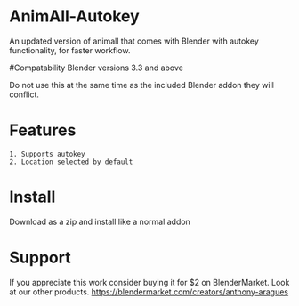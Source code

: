 # AnimAll-Autokey
An updated version of animall that comes with Blender with autokey functionality, for faster workflow.

#Compatability
Blender versions 3.3 and above

Do not use this at the same time as the included Blender addon they will conflict.

# Features
    1. Supports autokey
    2. Location selected by default
# Install

Download as a zip and install like a normal addon

# Support

If you appreciate this work consider buying it for $2 on BlenderMarket. Look at our other products.
https://blendermarket.com/creators/anthony-aragues
